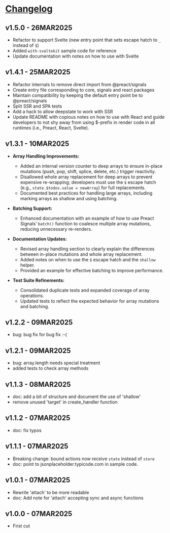 # [Changelog](https://github.com/million-views/packages/commits/main/deepstate)

## v1.5.0 - 26MAR2025

- Refactor to support Svelte (new entry point that sets escape hatch to `_`
  instead of `$`)
- Added `with-sveltekit` sample code for reference
- Update documentation with notes on how to use with Svelte

## v1.4.1 - 25MAR2025

- Refactor internals to remove direct import from @preact/signals
- Create entry file corresponding to core, signals and react packages
- Maintain compatibility by keeping the default entry point be to
  @preact/signals
- Split SSR and SPA tests
- Add a hack to allow deepstate to work with SSR
- Update README with copious notes on how to use with React and guide developers
  to not shy away from using $-prefix in render code in all runtimes (i.e.,
  Preact, React, Svelte).

## v1.3.1 - 10MAR2025

- **Array Handling Improvements:**
  - Added an internal version counter to deep arrays to ensure in-place
    mutations (push, pop, shift, splice, delete, etc.) trigger reactivity.
  - Disallowed whole array replacement for deep arrays to prevent expensive
    re-wrapping; developers must use the `$` escape hatch (e.g.,
    `state.$todos.value = newArray`) for full replacements.
  - Documented best practices for handling large arrays, including marking
    arrays as shallow and using batching.

- **Batching Support:**
  - Enhanced documentation with an example of how to use Preact Signals’
    `batch()` function to coalesce multiple array mutations, reducing
    unnecessary re-renders.

- **Documentation Updates:**
  - Revised array handling section to clearly explain the differences between
    in-place mutations and whole array replacement.
  - Added notes on when to use the `$` escape hatch and the `shallow` helper.
  - Provided an example for effective batching to improve performance.

- **Test Suite Refinements:**
  - Consolidated duplicate tests and expanded coverage of array operations.
  - Updated tests to reflect the expected behavior for array mutations and
    batching.

## v1.2.2 - 09MAR2025

- bug: bug fix for bug fix :-(

## v1.2.1 - 09MAR2025

- bug: array.length needs special treatment
- added tests to check array methods

## v1.1.3 - 08MAR2025

- doc: add a bit of structure and document the use of 'shallow'
- remove unused 'target' in create_handler function

## v1.1.2 - 07MAR2025

- doc: fix typos

## v1.1.1 - 07MAR2025

- Breaking change: bound actions now receive `state` instead of `store`
- doc: point to jsonplaceholder.typicode.com in sample code.

## v1.0.1 - 07MAR2025

- Rewrite 'attach' to be more readable
- doc: Add note for 'attach' accepting sync and async functions

## v1.0.0 - 07MAR2025

- First cut
